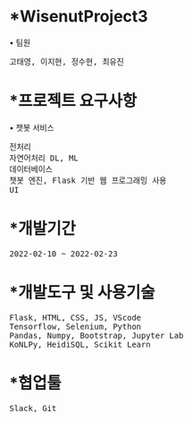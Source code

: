 # *WisenutProject3
• 팀원
<pre>고태영, 이지현, 정수현, 최유진</pre>

# *프로젝트 요구사항
• 챗봇 서비스
<pre>전처리
자연어처리 DL, ML
데이터베이스
챗봇 엔진, Flask 기반 웹 프로그래밍 사용
UI</pre>
 
# *개발기간
<pre>2022-02-10 ~ 2022-02-23</pre>

# *개발도구 및 사용기술
<pre>
Flask, HTML, CSS, JS, VScode
Tensorflow, Selenium, Python
Pandas, Numpy, Bootstrap, Jupyter Lab
KoNLPy, HeidiSQL, Scikit Learn
</pre>

# *협업툴
<pre>Slack, Git</pre><br/>
